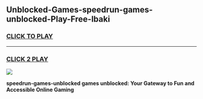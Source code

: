 
## Unblocked-Games-speedrun-games-unblocked-Play-Free-lbaki
<h3>
<a href="https://premium76.site?title=speedrun-games-unblocked&ref=10A">CLICK TO PLAY</a></h3>
<hr>

<h3>
<a href="https://premium76.site?title=speedrun-games-unblocked&ref=10A">CLICK 2 PLAY</a>
  
</h3>

<a href="https://premium76.site?title=speedrun-games-unblocked&ref=10A"><img src="https://clearcache.store/games.png"></a>


**speedrun-games-unblocked games unblocked: Your Gateway to Fun and Accessible Online Gaming**
